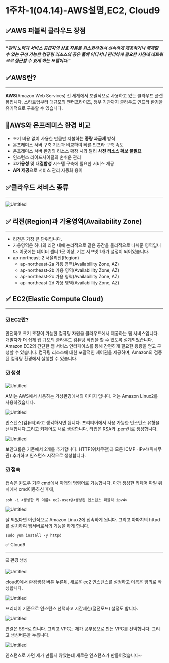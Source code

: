 # 1주차-1(04.14)-AWS설명,EC2, Cloud9

## ✅AWS 퍼블릭 클라우드 장점

---

**_“관리 노력과 서비스 공급자의 상호 작용을 최소화하면서 신속하게 제공하거나 해제할 수 있는 구성 가능한 컴퓨팅 리소스의 공유 풀에 어디서나 편리하게 필요한 시점에 네트워크로 접근할 수 있게 하는 모델이다.”_**

## ✅AWS란?

---

**AWS**(Amazon Web Services) 전 세계에서 포괄적으로 사용하고 있는 클라우드 플랫폼입니다. 스타트업부터 대규모의 엔터프라이즈, 정부 기관까지 클라우드 인프라 환경을 유기적으로 구축할 수 있습니다.

## 📌AWS와 온프레미스 환경 비교

- 초기 비용 없이 사용한 만큼만 지불하는 **종량 과금제** 방식
- 온프레미스 서버 구축 기간과 비교하여 빠른 인프라 구축 속도
- 온프레미스 서버 환경의 리소스 확장 시와 달리 **사전 리소스 확보 불필요**
- 인스턴스 라이프사이클의 손쉬운 관리
- **고가용성** 및 **내결함성** 시스템 구축에 필요한 서비스 제공
- **API 제공**으로 서비스 관리 자동화 용이

## ✅클라우드 서비스 종류

---

![Untitled](/assets/img/Infra/AWS/ec2/1.png)

## ✅ 리전(Region)과 가용영역(Availability Zone)

---

- 리전은 가장 큰 단위입니다.
- 가용영역은 하나의 리전 내에 논리적으로 같은 공간을 물리적으로 나눠준 영역입니다. 이곳에는 데이터 센터 1곳 이상, 기본 서브넷 1개가 설정이 되어있습니다.
- ap-northeast-2 서울리전(Region)
  - ap-northeast-2a 가용 영역(Availabillity Zone, AZ)
  - ap-northeast-2b 가용 영역(Availabillity Zone, AZ)
  - ap-northeast-2c 가용 영역(Availabillity Zone, AZ)
  - ap-northeast-2d 가용 영역(Availabillity Zone, AZ)

## ✅ EC2(Elastic Compute Cloud)

---

### ☑️ EC2란?

안전하고 크기 조정이 가능한 컴퓨팅 자원을 클라우드에서 제공하는 웹 서비스입니다. 개발자가 더 쉽게 웹 규모의 클라우드 컴퓨팅 작업을 할 수 있도록 설계되었습니다. Amazon EC2의 간단한 웹 서비스 인터페이스를 통해 간편하게 필요한 용량을 얻고 구성할 수 있습니다. 컴퓨팅 리소스에 대한 포괄적인 제어권을 제공하며, Amazon의 검증된 컴퓨팅 환경에서 실행할 수 있습니다.

### ☑️ 생성

![Untitled](/assets/img/Infra/AWS/ec2/2.png)

AMI는 AWS에서 사용하는 가상환경에서의 이미지 입니다. 저는 Amazon Linux2를 사용하겠습니다.

![Untitled](/assets/img/Infra/AWS/ec2/3.png)

인스턴스(컴퓨터)라고 생각하시면 됩니다. 프리티어에서 사용 가능한 인스턴스 유형을 선택합니다.그리고 키페어도 새로 생성합니다. 타입은 RSA와 .pem키로 생성합니다.

![Untitled](/assets/img/Infra/AWS/ec2/4.png)

보안그룹은 기존에서 2개를 추가합니다. HTTP(위치무관)과 모든 ICMP -IPv4(위치무관) 추가하고 인스턴스 시작으로 생성합니다.

### ☑️ 접속

접속은 윈도우 기준 cmd에서 아래의 명령어로 가능합니다. 아까 생성한 키페어 파일 위치에서 cmd이동하신 후에,

`ssh -i <생성한 키 이름> ec2-user@<생성된 인스턴스 퍼블릭 ipv4>`

![Untitled](/assets/img/Infra/AWS/ec2/5.png)

잘 되었다면 이런식으로 Amazon Linux2에 접속하게 됩니다. 그리고 아파치의 httpd를 설치하여 웹서버로서의 기능을 하게 합니다.

`sudo yum install -y httpd`

✅ Cloud9

---

☑️ 환경 생성

![Untitled](/assets/img/Infra/AWS/ec2/6.png)

cloud9에서 환경생성 버튼 누른뒤, 새로운 ec2 인스턴스를 설정하고 이름은 임의로 작성합니다.

![Untitled](/assets/img/Infra/AWS/ec2/7.png)

프리티어 기준으로 인스턴스 선택하고 시간제한(절전모드) 설정도 합니다.

![Untitled](/assets/img/Infra/AWS/ec2/8.png)

연결은 SSH로 합니다. 그리고 VPC는 제가 공부용으로 만든 VPC를 선택합니다. 그리고 생성버튼을 누릅니다.

![Untitled](/assets/img/Infra/AWS/ec2/9.png)

인스턴스로 가면 제가 만들지 않았는데 새로운 인스턴스가 만들어졌습니다~

